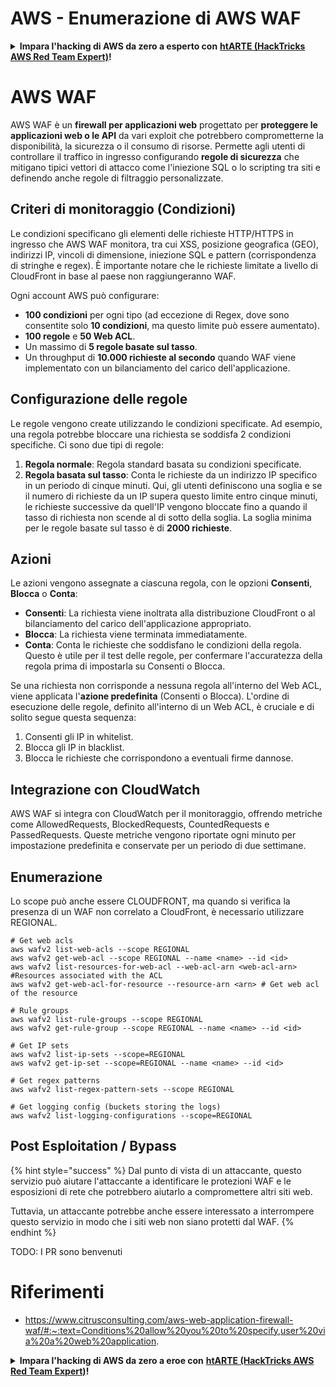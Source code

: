 # AWS - Enumerazione di AWS WAF

<details>

<summary><strong>Impara l'hacking di AWS da zero a esperto con</strong> <a href="https://training.hacktricks.xyz/courses/arte"><strong>htARTE (HackTricks AWS Red Team Expert)</strong></a><strong>!</strong></summary>

Altri modi per supportare HackTricks:

* Se vuoi vedere la tua **azienda pubblicizzata su HackTricks** o **scaricare HackTricks in PDF** Controlla i [**PACCHETTI DI ABBONAMENTO**](https://github.com/sponsors/carlospolop)!
* Ottieni il [**merchandising ufficiale di PEASS & HackTricks**](https://peass.creator-spring.com)
* Scopri [**The PEASS Family**](https://opensea.io/collection/the-peass-family), la nostra collezione di [**NFT esclusivi**](https://opensea.io/collection/the-peass-family)
* **Unisciti al** 💬 [**gruppo Discord**](https://discord.gg/hRep4RUj7f) o al [**gruppo Telegram**](https://t.me/peass) o **seguici** su **Twitter** 🐦 [**@hacktricks_live**](https://twitter.com/hacktricks_live)**.**
* **Condividi i tuoi trucchi di hacking inviando PR a** [**HackTricks**](https://github.com/carlospolop/hacktricks) e [**HackTricks Cloud**](https://github.com/carlospolop/hacktricks-cloud) github repos.

</details>

# AWS WAF

AWS WAF è un **firewall per applicazioni web** progettato per **proteggere le applicazioni web o le API** da vari exploit che potrebbero comprometterne la disponibilità, la sicurezza o il consumo di risorse. Permette agli utenti di controllare il traffico in ingresso configurando **regole di sicurezza** che mitigano tipici vettori di attacco come l'iniezione SQL o lo scripting tra siti e definendo anche regole di filtraggio personalizzate.

## Criteri di monitoraggio (Condizioni)

Le condizioni specificano gli elementi delle richieste HTTP/HTTPS in ingresso che AWS WAF monitora, tra cui XSS, posizione geografica (GEO), indirizzi IP, vincoli di dimensione, iniezione SQL e pattern (corrispondenza di stringhe e regex). È importante notare che le richieste limitate a livello di CloudFront in base al paese non raggiungeranno WAF.

Ogni account AWS può configurare:
- **100 condizioni** per ogni tipo (ad eccezione di Regex, dove sono consentite solo **10 condizioni**, ma questo limite può essere aumentato).
- **100 regole** e **50 Web ACL**.
- Un massimo di **5 regole basate sul tasso**.
- Un throughput di **10.000 richieste al secondo** quando WAF viene implementato con un bilanciamento del carico dell'applicazione.

## Configurazione delle regole

Le regole vengono create utilizzando le condizioni specificate. Ad esempio, una regola potrebbe bloccare una richiesta se soddisfa 2 condizioni specifiche. Ci sono due tipi di regole:

1. **Regola normale**: Regola standard basata su condizioni specificate.
2. **Regola basata sul tasso**: Conta le richieste da un indirizzo IP specifico in un periodo di cinque minuti. Qui, gli utenti definiscono una soglia e se il numero di richieste da un IP supera questo limite entro cinque minuti, le richieste successive da quell'IP vengono bloccate fino a quando il tasso di richiesta non scende al di sotto della soglia. La soglia minima per le regole basate sul tasso è di **2000 richieste**.

## Azioni

Le azioni vengono assegnate a ciascuna regola, con le opzioni **Consenti**, **Blocca** o **Conta**:

- **Consenti**: La richiesta viene inoltrata alla distribuzione CloudFront o al bilanciamento del carico dell'applicazione appropriato.
- **Blocca**: La richiesta viene terminata immediatamente.
- **Conta**: Conta le richieste che soddisfano le condizioni della regola. Questo è utile per il test delle regole, per confermare l'accuratezza della regola prima di impostarla su Consenti o Blocca.

Se una richiesta non corrisponde a nessuna regola all'interno del Web ACL, viene applicata l'**azione predefinita** (Consenti o Blocca). L'ordine di esecuzione delle regole, definito all'interno di un Web ACL, è cruciale e di solito segue questa sequenza:

1. Consenti gli IP in whitelist.
2. Blocca gli IP in blacklist.
3. Blocca le richieste che corrispondono a eventuali firme dannose.

## Integrazione con CloudWatch

AWS WAF si integra con CloudWatch per il monitoraggio, offrendo metriche come AllowedRequests, BlockedRequests, CountedRequests e PassedRequests. Queste metriche vengono riportate ogni minuto per impostazione predefinita e conservate per un periodo di due settimane.

## Enumerazione

Lo scope può anche essere CLOUDFRONT, ma quando si verifica la presenza di un WAF non correlato a CloudFront, è necessario utilizzare REGIONAL.
```
# Get web acls
aws wafv2 list-web-acls --scope REGIONAL
aws wafv2 get-web-acl --scope REGIONAL --name <name> --id <id>
aws wafv2 list-resources-for-web-acl --web-acl-arn <web-acl-arn> #Resources associated with the ACL
aws wafv2 get-web-acl-for-resource --resource-arn <arn> # Get web acl of the resource

# Rule groups
aws wafv2 list-rule-groups --scope REGIONAL
aws wafv2 get-rule-group --scope REGIONAL --name <name> --id <id>

# Get IP sets
aws wafv2 list-ip-sets --scope=REGIONAL
aws wafv2 get-ip-set --scope=REGIONAL --name <name> --id <id>

# Get regex patterns
aws wafv2 list-regex-pattern-sets --scope REGIONAL

# Get logging config (buckets storing the logs)
aws wafv2 list-logging-configurations --scope=REGIONAL
```
## Post Esploitation / Bypass

{% hint style="success" %}
Dal punto di vista di un attaccante, questo servizio può aiutare l'attaccante a identificare le protezioni WAF e le esposizioni di rete che potrebbero aiutarlo a compromettere altri siti web.

Tuttavia, un attaccante potrebbe anche essere interessato a interrompere questo servizio in modo che i siti web non siano protetti dal WAF.
{% endhint %}

TODO: I PR sono benvenuti

# Riferimenti
* https://www.citrusconsulting.com/aws-web-application-firewall-waf/#:~:text=Conditions%20allow%20you%20to%20specify,user%20via%20a%20web%20application.

<details>

<summary><strong>Impara l'hacking di AWS da zero a eroe con</strong> <a href="https://training.hacktricks.xyz/courses/arte"><strong>htARTE (HackTricks AWS Red Team Expert)</strong></a><strong>!</strong></summary>

Altri modi per supportare HackTricks:

* Se vuoi vedere la tua **azienda pubblicizzata in HackTricks** o **scaricare HackTricks in PDF** Controlla i [**PACCHETTI DI ABBONAMENTO**](https://github.com/sponsors/carlospolop)!
* Ottieni il [**merchandising ufficiale di PEASS & HackTricks**](https://peass.creator-spring.com)
* Scopri [**The PEASS Family**](https://opensea.io/collection/the-peass-family), la nostra collezione di esclusive [**NFT**](https://opensea.io/collection/the-peass-family)
* **Unisciti al** 💬 [**gruppo Discord**](https://discord.gg/hRep4RUj7f) o al [**gruppo telegram**](https://t.me/peass) o **seguici** su **Twitter** 🐦 [**@hacktricks_live**](https://twitter.com/hacktricks_live)**.**
* **Condividi i tuoi trucchi di hacking inviando PR a** [**HackTricks**](https://github.com/carlospolop/hacktricks) e [**HackTricks Cloud**](https://github.com/carlospolop/hacktricks-cloud) github repos.

</details>
